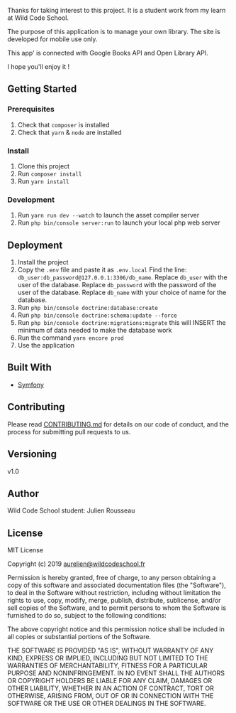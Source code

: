 Thanks for taking interest to this project. It is a student work from my learn at Wild Code School. 

The purpose of this application is to manage your own library. 
The site is developed for mobile use only.

This app' is connected with Google Books API and Open Library API.

I hope you'll enjoy it !

## Getting Started

### Prerequisites

1. Check that `composer` is installed
2. Check that `yarn` & `node` are installed

### Install

1. Clone this project
2. Run `composer install`
3. Run `yarn install`

### Development

1. Run `yarn run dev --watch` to launch the asset compiler server
2. Run `php bin/console server:run` to launch your local php web server

## Deployment

1. Install the project
2. Copy the `.env` file and paste it as `.env.local` 
Find the line: `db_user:db_password@127.0.0.1:3306/db_name`. 
Replace `db_user` with the user of the database. 
Replace `db_password` with the password of the user of the database. 
Replace `db_name` with your choice of name for the database. 
3. Run `php bin/console doctrine:database:create`
4. Run `php bin/console doctrine:schema:update --force`
5. Run `php bin/console doctrine:migrations:migrate` this will INSERT the minimum of data needed to make the database work
6. Run the command `yarn encore prod`
7. Use the application

## Built With

* [Symfony](https://github.com/symfony/symfony)

## Contributing

Please read [CONTRIBUTING.md](https://gist.github.com/PurpleBooth/b24679402957c63ec426) for details on our code of conduct, and the process for submitting pull requests to us.

## Versioning

v1.0

## Author

Wild Code School student:
Julien Rousseau


## License

MIT License

Copyright (c) 2019 aurelien@wildcodeschool.fr

Permission is hereby granted, free of charge, to any person obtaining a copy
of this software and associated documentation files (the "Software"), to deal
in the Software without restriction, including without limitation the rights
to use, copy, modify, merge, publish, distribute, sublicense, and/or sell
copies of the Software, and to permit persons to whom the Software is
furnished to do so, subject to the following conditions:

The above copyright notice and this permission notice shall be included in all
copies or substantial portions of the Software.

THE SOFTWARE IS PROVIDED "AS IS", WITHOUT WARRANTY OF ANY KIND, EXPRESS OR
IMPLIED, INCLUDING BUT NOT LIMITED TO THE WARRANTIES OF MERCHANTABILITY,
FITNESS FOR A PARTICULAR PURPOSE AND NONINFRINGEMENT. IN NO EVENT SHALL THE
AUTHORS OR COPYRIGHT HOLDERS BE LIABLE FOR ANY CLAIM, DAMAGES OR OTHER
LIABILITY, WHETHER IN AN ACTION OF CONTRACT, TORT OR OTHERWISE, ARISING FROM,
OUT OF OR IN CONNECTION WITH THE SOFTWARE OR THE USE OR OTHER DEALINGS IN THE
SOFTWARE.

